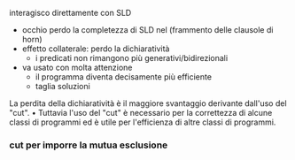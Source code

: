 interagisco direttamente con SLD
- occhio perdo la completezza di SLD nel (frammento delle clausole di horn)
- effetto collaterale: perdo la dichiaratività
    - i predicati non rimangono più generativi/bidirezionali
- va usato con molta attenzione
    - il programma diventa decisamente più efficiente
    - taglia soluzioni


La perdita della dichiaratività è il maggiore
svantaggio derivante dall'uso del "cut".
• Tuttavia l'uso del "cut" è necessario per la correttezza
di alcune classi di programmi ed è utile per
l'efficienza di altre classi di programmi.




### cut per imporre la mutua esclusione
